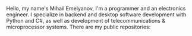 Hello, my name's Mihail Emelyanov, I'm a programmer and an electronics engineer. I specialize in backend and desktop software development with Python and C#, as well as development of telecommunications & microprocessor systems. There are my public repositories:  
